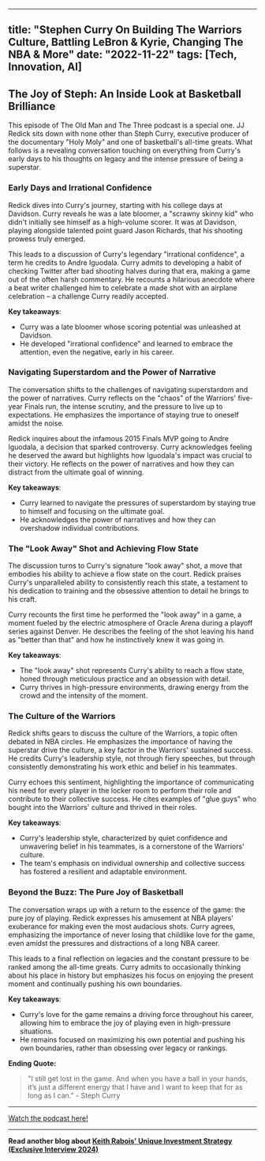 
---
title: "Stephen Curry On Building The Warriors Culture, Battling LeBron & Kyrie, Changing The NBA & More"
date: "2022-11-22"
tags: [Tech, Innovation, AI]
---

## The Joy of Steph: An Inside Look at Basketball Brilliance

This episode of The Old Man and The Three podcast is a special one. JJ Redick sits down with none other than Steph Curry, executive producer of the documentary "Holy Moly" and one of basketball's all-time greats. What follows is a revealing conversation touching on everything from Curry's early days to his thoughts on legacy and the intense pressure of being a superstar.

### Early Days and Irrational Confidence

Redick dives into Curry's journey, starting with his college days at Davidson. Curry reveals he was a late bloomer, a "scrawny skinny kid" who didn't initially see himself as a high-volume scorer. It was at Davidson, playing alongside talented point guard Jason Richards, that his shooting prowess truly emerged.

This leads to a discussion of Curry's legendary "irrational confidence", a term he credits to Andre Iguodala. Curry admits to developing a habit of checking Twitter after bad shooting halves during that era, making a game out of the often harsh commentary. He recounts a hilarious anecdote where a beat writer challenged him to celebrate a made shot with an airplane celebration – a challenge Curry readily accepted.

**Key takeaways**:

* Curry was a late bloomer whose scoring potential was unleashed at Davidson.
* He developed "irrational confidence" and learned to embrace the attention, even the negative, early in his career.

### Navigating Superstardom and the Power of Narrative

The conversation shifts to the challenges of navigating superstardom and the power of narratives. Curry reflects on the "chaos" of the Warriors' five-year Finals run, the intense scrutiny, and the pressure to live up to expectations. He emphasizes the importance of staying true to oneself amidst the noise.

Redick inquires about the infamous 2015 Finals MVP going to Andre Iguodala, a decision that sparked controversy. Curry acknowledges feeling he deserved the award but highlights how Iguodala's impact was crucial to their victory. He reflects on the power of narratives and how they can distract from the ultimate goal of winning.

**Key takeaways**:

* Curry learned to navigate the pressures of superstardom by staying true to himself and focusing on the ultimate goal.
* He acknowledges the power of narratives and how they can overshadow individual contributions.

### The "Look Away" Shot and Achieving Flow State

The discussion turns to Curry's signature "look away" shot, a move that embodies his ability to achieve a flow state on the court.  Redick praises Curry's unparalleled ability to consistently reach this state, a testament to his dedication to training and the obsessive attention to detail he brings to his craft.

Curry recounts the first time he performed the "look away" in a game, a moment fueled by the electric atmosphere of Oracle Arena during a playoff series against Denver. He describes the feeling of the shot leaving his hand as "better than that" and how he instinctively knew it was going in.

**Key takeaways**:

* The "look away" shot represents Curry's ability to reach a flow state, honed through meticulous practice and an obsession with detail.
* Curry thrives in high-pressure environments, drawing energy from the crowd and the intensity of the moment.

### The Culture of the Warriors

Redick shifts gears to discuss the culture of the Warriors, a topic often debated in NBA circles. He emphasizes the importance of having the superstar drive the culture, a key factor in the Warriors' sustained success. He credits Curry's leadership style, not through fiery speeches, but through consistently demonstrating his work ethic and belief in his teammates.

Curry echoes this sentiment, highlighting the importance of communicating his need for every player in the locker room to perform their role and contribute to their collective success. He cites examples of "glue guys" who bought into the Warriors' culture and thrived in their roles.

**Key takeaways**:

* Curry's leadership style, characterized by quiet confidence and unwavering belief in his teammates, is a cornerstone of the Warriors' culture.
* The team's emphasis on individual ownership and collective success has fostered a resilient and adaptable environment.

### Beyond the Buzz: The Pure Joy of Basketball

The conversation wraps up with a return to the essence of the game: the pure joy of playing. Redick expresses his amusement at NBA players' exuberance for making even the most audacious shots.  Curry agrees, emphasizing the importance of never losing that childlike love for the game, even amidst the pressures and distractions of a long NBA career.

This leads to a final reflection on legacies and the constant pressure to be ranked among the all-time greats. Curry admits to occasionally thinking about his place in history but emphasizes his focus on enjoying the present moment and continually pushing his own boundaries.

**Key takeaways**:

* Curry's love for the game remains a driving force throughout his career, allowing him to embrace the joy of playing even in high-pressure situations.
* He remains focused on maximizing his own potential and pushing his own boundaries, rather than obsessing over legacy or rankings.

**Ending Quote:**

>  "I still get lost in the game. And when you have a ball in your hands, it’s just a different energy that I have and I want to keep that for as long as I can." - Steph Curry

---
        




<a href="https://youtube.com/watch?v=-I8D7tQwnJA" target="_blank">Watch the podcast here!</a>


---

**Read another blog about [Keith Rabois' Unique Investment Strategy (Exclusive Interview 2024)](./20240430-keithrabois-rexsalisbury.md)**
